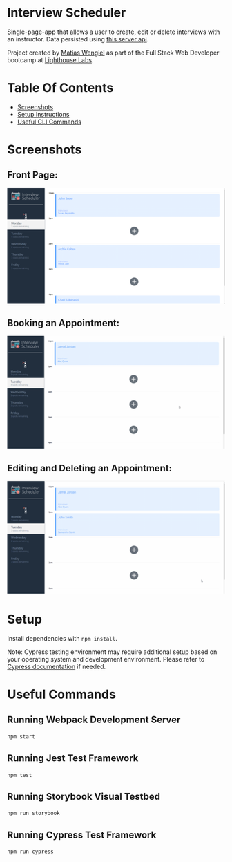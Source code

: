 # Interview Scheduler

Single-page-app that allows a user to create, edit or delete interviews with an instructor. Data persisted using [this server api](https://github.com/MatiasWengiel/scheduler-api).

Project created by [Matias Wengiel](https://github.com/MatiasWengiel) as part of the Full Stack Web Developer bootcamp at [Lighthouse Labs](https://www.lighthouselabs.ca/).

# Table Of Contents

- [Screenshots](#Screenshots)
- [Setup Instructions](#setup)
- [Useful CLI Commands](#useful-commands)

# Screenshots

## Front Page:

![Front page of app with appointments booked](https://github.com/MatiasWengiel/scheduler/blob/master/public/readme_images/initial-page.png)

## Booking an Appointment:

![gif of an appointment being booked](https://github.com/MatiasWengiel/scheduler/blob/master/public/readme_images/save-new-appointment.gif)

## Editing and Deleting an Appointment:

![gif of an appointment being edited and then deleted](https://github.com/MatiasWengiel/scheduler/blob/master/public/readme_images/edit-and-delete-appointment.gif)

# Setup

Install dependencies with `npm install`.

Note: Cypress testing environment may require additional setup based on your operating system and development environment. Please refer to [Cypress documentation](https://docs.cypress.io/guides/overview/why-cypress) if needed.

# Useful Commands

## Running Webpack Development Server

```sh
npm start
```

## Running Jest Test Framework

```sh
npm test
```

## Running Storybook Visual Testbed

```sh
npm run storybook
```

## Running Cypress Test Framework

```sh
npm run cypress
```
